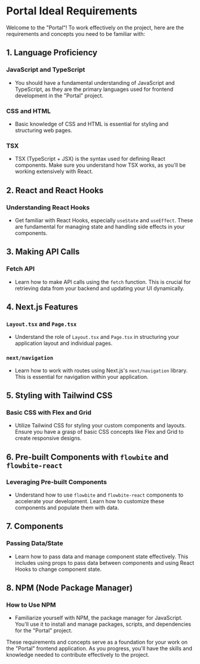 # Portal Ideal Requirements

Welcome to the "Portal"! To work effectively on the project, here are the requirements and concepts you need to be familiar with:

## 1. Language Proficiency

### JavaScript and TypeScript

- You should have a fundamental understanding of JavaScript and TypeScript, as they are the primary languages used for frontend development in the "Portal" project.

### CSS and HTML

- Basic knowledge of CSS and HTML is essential for styling and structuring web pages.

### TSX

- TSX (TypeScript + JSX) is the syntax used for defining React components. Make sure you understand how TSX works, as you'll be working extensively with React.

## 2. React and React Hooks

### Understanding React Hooks

- Get familiar with React Hooks, especially `useState` and `useEffect`. These are fundamental for managing state and handling side effects in your components.

## 3. Making API Calls

### Fetch API

- Learn how to make API calls using the `fetch` function. This is crucial for retrieving data from your backend and updating your UI dynamically.

## 4. Next.js Features

### `Layout.tsx` and `Page.tsx`

- Understand the role of `Layout.tsx` and `Page.tsx` in structuring your application layout and individual pages.

### `next/navigation`

- Learn how to work with routes using Next.js's `next/navigation` library. This is essential for navigation within your application.

## 5. Styling with Tailwind CSS

### Basic CSS with Flex and Grid

- Utilize Tailwind CSS for styling your custom components and layouts. Ensure you have a grasp of basic CSS concepts like Flex and Grid to create responsive designs.

## 6. Pre-built Components with `flowbite` and `flowbite-react`

### Leveraging Pre-built Components

- Understand how to use `flowbite` and `flowbite-react` components to accelerate your development. Learn how to customize these components and populate them with data.

## 7. Components

### Passing Data/State

- Learn how to pass data and manage component state effectively. This includes using props to pass data between components and using React Hooks to change component state.

## 8. NPM (Node Package Manager)

### How to Use NPM

- Familiarize yourself with NPM, the package manager for JavaScript. You'll use it to install and manage packages, scripts, and dependencies for the "Portal" project.

These requirements and concepts serve as a foundation for your work on the "Portal" frontend application. As you progress, you'll have the skills and knowledge needed to contribute effectively to the project.
